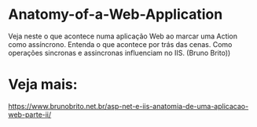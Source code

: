 # Anatomy-of-a-Web-Application
Veja neste o que acontece numa aplicação Web ao marcar uma Action como assíncrono. Entenda o que acontece por trás das cenas. Como operações sincronas e assincronas influenciam no IIS. (Bruno Brito))

# Veja mais:
https://www.brunobrito.net.br/asp-net-e-iis-anatomia-de-uma-aplicacao-web-parte-ii/
